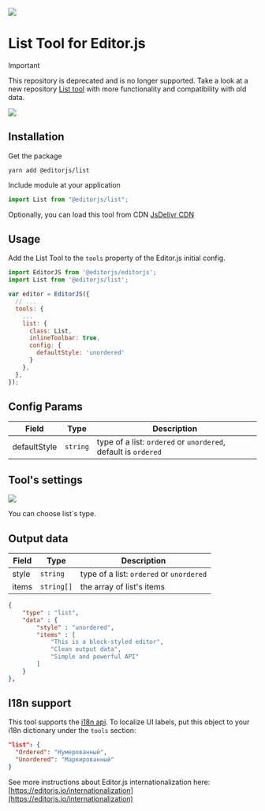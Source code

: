 ![](https://badgen.net/badge/Editor.js/v2.0/blue)

# List Tool for Editor.js

> [!IMPORTANT]
> This repository is deprecated and is no longer supported.
Take a look at a new repository [List tool](https://github.com/editor-js/list) with more functionality and compatibility with old data.

![](assets/example.gif)

## Installation

Get the package

```shell
yarn add @editorjs/list
```

Include module at your application

```javascript
import List from "@editorjs/list";
```

Optionally, you can load this tool from CDN [JsDelivr CDN](https://cdn.jsdelivr.net/npm/@editorjs/list@latest)

## Usage

Add the List Tool to the `tools` property of the Editor.js initial config.

```javascript
import EditorJS from '@editorjs/editorjs';
import List from '@editorjs/list';

var editor = EditorJS({
  // ...
  tools: {
    ...
    list: {
      class: List,
      inlineToolbar: true,
      config: {
        defaultStyle: 'unordered'
      }
    },
  },
});
```

## Config Params

| Field        | Type     | Description                                                    |
| ------------ | -------- | -------------------------------------------------------------- |
| defaultStyle | `string` | type of a list: `ordered` or `unordered`, default is `ordered` |

## Tool's settings

![](https://capella.pics/bf5a42e4-1350-499d-a728-493b0fcaeda4.jpg)

You can choose list`s type.

## Output data

| Field | Type       | Description                              |
| ----- | ---------- | ---------------------------------------- |
| style | `string`   | type of a list: `ordered` or `unordered` |
| items | `string[]` | the array of list's items                |

```json
{
    "type" : "list",
    "data" : {
        "style" : "unordered",
        "items" : [
            "This is a block-styled editor",
            "Clean output data",
            "Simple and powerful API"
        ]
    }
},
```

## I18n support

This tool supports the [i18n api](https://editorjs.io/i18n-api).
To localize UI labels, put this object to your i18n dictionary under the `tools` section:

```json
"list": {
  "Ordered": "Нумерованный",
  "Unordered": "Маркированный"
}
```

See more instructions about Editor.js internationalization here: [https://editorjs.io/internationalization](https://editorjs.io/internationalization)
